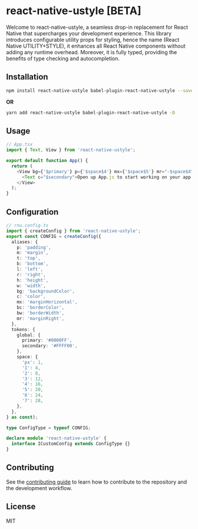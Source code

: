# react-native-ustyle [BETA]

Welcome to react-native-ustyle, a seamless drop-in replacement for React Native that supercharges your development experience. This library introduces configurable utility props for styling, hence the name (React Native UTILITY+STYLE), it enhances all React Native components without adding any runtime overhead. Moreover, it is fully typed, providing the benefits of type checking and autocompletion.

## Installation

```sh
npm install react-native-ustyle babel-plugin-react-native-ustyle --save-dev
```

**OR**

```sh
yarn add react-native-ustyle babel-plugin-react-native-ustyle -D
```

## Usage

```js
// App.tsx
import { Text, View } from 'react-native-ustyle';

export default function App() {
  return (
    <View bg={'$primary'} p={'$space$4'} mx={'$space$5'} mr="-$space$4">
      <Text c="$secondary">Open up App.js to start working on your app!</Text>
    </View>
  );
}
```

## Configuration

```ts
// rnu.config.ts
import { createConfig } from 'react-native-ustyle';
export const CONFIG = createConfig({
  aliases: {
    p: 'padding',
    m: 'margin',
    t: 'top',
    b: 'bottom',
    l: 'left',
    r: 'right',
    h: 'height',
    w: 'width',
    bg: 'backgroundColor',
    c: 'color',
    mx: 'marginHorizontal',
    bc: 'borderColor',
    bw: 'borderWidth',
    mr: 'marginRight',
  },
  tokens: {
    global: {
      primary: '#0000FF',
      secondary: '#FFFF00',
    },
    space: {
      'px': 1,
      '1': 4,
      '2': 8,
      '3': 12,
      '4': 16,
      '5': 20,
      '6': 24,
      '7': 28,
    },
  },
} as const);

type ConfigType = typeof CONFIG;

declare module 'react-native-ustyle' {
  interface ICustomConfig extends ConfigType {}
}
```

## Contributing

See the [contributing guide](CONTRIBUTING.md) to learn how to contribute to the repository and the development workflow.

## License

MIT
